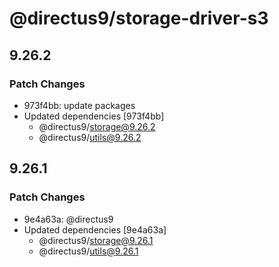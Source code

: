 # @directus9/storage-driver-s3

## 9.26.2

### Patch Changes

- 973f4bb: update packages
- Updated dependencies [973f4bb]
  - @directus9/storage@9.26.2
  - @directus9/utils@9.26.2

## 9.26.1

### Patch Changes

- 9e4a63a: @directus9
- Updated dependencies [9e4a63a]
  - @directus9/storage@9.26.1
  - @directus9/utils@9.26.1
